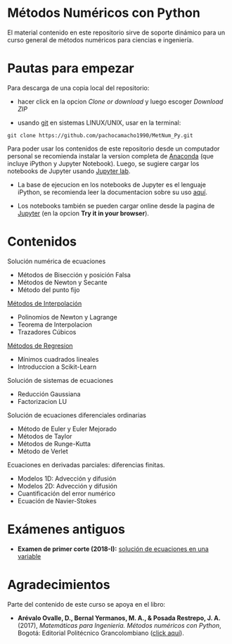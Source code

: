 # Métodos Numéricos con Python
El material contenido en este repositorio sirve de soporte dinámico para un curso general de métodos numéricos para ciencias e ingeniería. 

# Pautas para empezar

Para descarga de una copia local del repositorio: 

* hacer click en la opcion _Clone or download_ y luego escoger _Download ZIP_ 

* usando [git](https://git-scm.com/book/en/v2/Getting-Started-Installing-Git) en sistemas LINUX/UNIX, usar en la terminal:
```
git clone https://github.com/pachocamacho1990/MetNum_Py.git
```
Para poder usar los contenidos de este repositorio desde un computador personal se recomienda instalar la version completa de [Anaconda](https://conda.io/docs/user-guide/install/index.html) (que incluye iPython y Jupyter Notebook). Luego, se sugiere cargar los notebooks de Jupyter usando [Jupyter lab](http://jupyterlab.readthedocs.io/en/stable/getting_started/installation.html). 

* La base de ejecucion en los notebooks de Jupyter es el lenguaje iPython, se recomienda leer la documentacion sobre su uso [aquí](http://ipython.org/documentation.html).

* Los notebooks también se pueden cargar online desde la pagina de [Jupyter](http://jupyter.org) (en la opcion **Try it in your browser**). 

# Contenidos

Solución numérica de ecuaciones

* Métodos de Bisección y posición Falsa
* Métodos de Newton y Secante
* Método del punto fijo

[Métodos de Interpolación](https://github.com/pachocamacho1990/MetNum_Py/tree/master/Interpolacion)

* Polinomios de Newton y Lagrange
* Teorema de Interpolacion
* Trazadores Cúbicos

[Métodos de Regresion](https://github.com/pachocamacho1990/MetNum_Py/tree/master/Regresion)

* Mínimos cuadrados lineales
* Introduccion a Scikit-Learn
    
Solución de sistemas de ecuaciones

* Reducción Gaussiana
* Factorizacion LU

Solución de ecuaciones diferenciales ordinarias

* Método de Euler y Euler Mejorado
* Métodos de Taylor
* Métodos de Runge-Kutta
* Método de Verlet

Ecuaciones en derivadas parciales: diferencias finitas.

* Modelos 1D: Advección y difusión
* Modelos 2D: Advección y difusión
* Cuantificación del error numérico
* Ecuación de Navier-Stokes

# Exámenes antiguos
* **Examen de primer corte (2018-I):** [solución de ecuaciones en una variable](https://github.com/pachocamacho1990/MetNum_Py/blob/master/Examen_1/sol_1erParcial-2018-1.ipynb) 

# Agradecimientos
Parte del contenido de este curso se apoya en el libro: 

* **Arévalo Ovalle, D., Bernal Yermanos, M. A., & Posada Restrepo, J. A.** (2017), *Matemáticas para Ingeniería. Métodos numéricos con Python*, Bogotá: Editorial Politécnico Grancolombiano ([click aquí](http://editorial.poligran.edu.co/matematicas-para-ingenieria-metodos-numericos-con-python.html#.WtFfwyOZPOQ)). 
